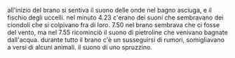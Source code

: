 all'inizio del brano si sentiva il suono delle onde nel bagno asciuga, e il fischio degli uccelli. 
nel minuto 4.23 c'erano dei suoni che sembravano dei ciondoli che si colpivano fra di loro.
7.50 nel brano sembrava che ci fosse del vento, ma nel 7.55 ricominciò il  suono di pietroline che venivano bagnate dall'acqua.
durante tutto il brano c'è un susseguirsi di rumori, somigliavano a versi di alcuni animali. il suono di uno spruzzino.
